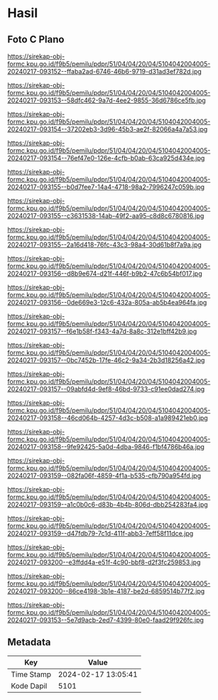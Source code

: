 # Hasil

## Foto C Plano

https://sirekap-obj-formc.kpu.go.id/f9b5/pemilu/pdpr/51/04/04/20/04/5104042004005-20240217-093152--ffaba2ad-6746-46b6-9719-d31ad3ef782d.jpg

https://sirekap-obj-formc.kpu.go.id/f9b5/pemilu/pdpr/51/04/04/20/04/5104042004005-20240217-093153--58dfc462-9a7d-4ee2-9855-36d6786ce5fb.jpg

https://sirekap-obj-formc.kpu.go.id/f9b5/pemilu/pdpr/51/04/04/20/04/5104042004005-20240217-093154--37202eb3-3d96-45b3-ae2f-82066a4a7a53.jpg

https://sirekap-obj-formc.kpu.go.id/f9b5/pemilu/pdpr/51/04/04/20/04/5104042004005-20240217-093154--76ef47e0-126e-4cfb-b0ab-63ca925d434e.jpg

https://sirekap-obj-formc.kpu.go.id/f9b5/pemilu/pdpr/51/04/04/20/04/5104042004005-20240217-093155--b0d7fee7-14a4-4718-98a2-7996247c059b.jpg

https://sirekap-obj-formc.kpu.go.id/f9b5/pemilu/pdpr/51/04/04/20/04/5104042004005-20240217-093155--c3631538-14ab-49f2-aa95-c8d8c6780816.jpg

https://sirekap-obj-formc.kpu.go.id/f9b5/pemilu/pdpr/51/04/04/20/04/5104042004005-20240217-093155--2a16d418-76fc-43c3-98a4-30d61b8f7a9a.jpg

https://sirekap-obj-formc.kpu.go.id/f9b5/pemilu/pdpr/51/04/04/20/04/5104042004005-20240217-093156--d8b9e674-d21f-446f-b9b2-47c6b54bf017.jpg

https://sirekap-obj-formc.kpu.go.id/f9b5/pemilu/pdpr/51/04/04/20/04/5104042004005-20240217-093156--0de669e3-12c6-432a-805a-ab5b4ea964fa.jpg

https://sirekap-obj-formc.kpu.go.id/f9b5/pemilu/pdpr/51/04/04/20/04/5104042004005-20240217-093157--f6e1b58f-f343-4a7d-8a8c-312e1bff42b9.jpg

https://sirekap-obj-formc.kpu.go.id/f9b5/pemilu/pdpr/51/04/04/20/04/5104042004005-20240217-093157--0bc7452b-17fe-46c2-9a34-2b3d18256a42.jpg

https://sirekap-obj-formc.kpu.go.id/f9b5/pemilu/pdpr/51/04/04/20/04/5104042004005-20240217-093157--09abfd4d-9ef8-46bd-9733-c91ee0dad274.jpg

https://sirekap-obj-formc.kpu.go.id/f9b5/pemilu/pdpr/51/04/04/20/04/5104042004005-20240217-093158--46cd064b-4257-4d3c-b508-a1a989421eb0.jpg

https://sirekap-obj-formc.kpu.go.id/f9b5/pemilu/pdpr/51/04/04/20/04/5104042004005-20240217-093158--9fe92425-5a0d-4dba-9846-f1bf4786b46a.jpg

https://sirekap-obj-formc.kpu.go.id/f9b5/pemilu/pdpr/51/04/04/20/04/5104042004005-20240217-093159--082fa06f-4859-4f1a-b535-cfb790a954fd.jpg

https://sirekap-obj-formc.kpu.go.id/f9b5/pemilu/pdpr/51/04/04/20/04/5104042004005-20240217-093159--a1c0b0c6-d83b-4b4b-806d-dbb254283fa4.jpg

https://sirekap-obj-formc.kpu.go.id/f9b5/pemilu/pdpr/51/04/04/20/04/5104042004005-20240217-093159--d47fdb79-7c1d-411f-abb3-7eff58f11dce.jpg

https://sirekap-obj-formc.kpu.go.id/f9b5/pemilu/pdpr/51/04/04/20/04/5104042004005-20240217-093200--e3ffdd4a-e51f-4c90-bbf8-d2f3fc259853.jpg

https://sirekap-obj-formc.kpu.go.id/f9b5/pemilu/pdpr/51/04/04/20/04/5104042004005-20240217-093200--86ce4198-3b1e-4187-be2d-6859514b77f2.jpg

https://sirekap-obj-formc.kpu.go.id/f9b5/pemilu/pdpr/51/04/04/20/04/5104042004005-20240217-093153--5e7d9acb-2ed7-4399-80e0-faad29f926fc.jpg


## Metadata

| Key        | Value               |
| ---------- | ------------------- |
| Time Stamp | 2024-02-17 13:05:41 |
| Kode Dapil | 5101                |



